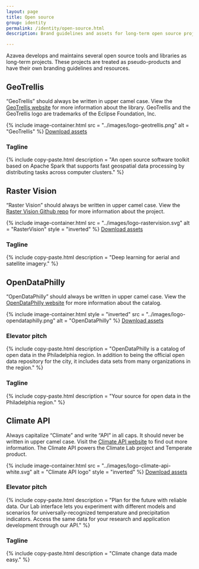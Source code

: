 ```yaml
---
layout: page
title: Open source
group: identity
permalink: /identity/open-source.html
description: Brand guidelines and assets for long-term open source projects.

---
```

Azavea develops and maintains several open source tools and libraries as long-term projects. These projects are treated as pseudo-products and have their own branding guidelines and resources.


## GeoTrellis
“GeoTrellis” should always be written in upper camel case. View the [GeoTrellis website](https://geotrellis.io/) for more information about the library. GeoTrellis and the GeoTrellis logo are trademarks of the Eclipse Foundation, Inc.

{% include image-container.html
  src =  "../images/logo-geotrellis.png"
  alt =  "GeoTrellis"
%}
<a href="/downloads/geotrellis.zip" class="c-btn c-btn--small" download>Download assets</a>

### Tagline
{% include copy-paste.html
  description = "An open source software toolkit based on Apache Spark that supports fast geospatial data processing by distributing tasks across computer clusters."
%}

## Raster Vision
“Raster Vision” should always be written in upper camel case. View the [Raster Vision Github repo](https://github.com/azavea/raster-vision) for more information about the project.

{% include image-container.html
  src =  "../images/logo-rastervision.svg"
  alt =  "RasterVision"
  style = "inverted"
%}
<a href="/downloads/geotrellis.zip" class="c-btn c-btn--small" download>Download assets</a>

### Tagline
{% include copy-paste.html
  description = "Deep learning for aerial and satellite imagery."
%}

## OpenDataPhilly
“OpenDataPhilly” should always be written in upper camel case. View the [OpenDataPhilly website](https://www.opendataphilly.org/) for more information about the catalog.

{% include image-container.html
  style = "inverted"
  src =  "../images/logo-opendataphilly.png"
  alt =  "OpenDataPhilly"
%}
<a href="/downloads/opendataphilly.zip" class="c-btn c-btn--small" download>Download assets</a>

### Elevator pitch
{% include copy-paste.html
  description = "OpenDataPhilly is a catalog of open data in the Philadelphia region. In addition to being the official open data repository for the city, it includes data sets from many organizations in the region."
%}

### Tagline
{% include copy-paste.html
  description = "Your source for open data in the Philadelphia region."
%}

## Climate API
Always capitalize “Climate” and write “API” in all caps. It should never be written in upper camel case. Visit the [Climate API website](https://climate.azavea.com/) to find out more information. The Climate API powers the Climate Lab project and Temperate product.

{% include image-container.html
  src =  "../images/logo-climate-api-white.svg"
  alt =  "Climate API logo"
  style = "inverted"
%}
<a href="/downloads/climate-api.zip" class="c-btn c-btn--small" download>Download assets</a>

### Elevator pitch
{% include copy-paste.html
  description = "Plan for the future with reliable data. Our Lab interface lets you experiment with different models and scenarios for universally-recognized temperature and precipitation indicators. Access the same data for your research and application development through our API."
%}

### Tagline
{% include copy-paste.html
  description = "Climate change data made easy."
%}
